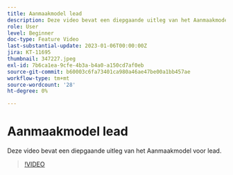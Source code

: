 ```yaml
---
title: Aanmaakmodel lead
description: Deze video bevat een diepgaande uitleg van het Aanmaakmodel voor lead.
role: User
level: Beginner
doc-type: Feature Video
last-substantial-update: 2023-01-06T00:00:00Z
jira: KT-11695
thumbnail: 347227.jpeg
exl-id: 7b6ca1ea-9cfe-4b3a-b4a0-a150cd7af0eb
source-git-commit: b60003c6fa73401ca980a46ae47be00a1bb457ae
workflow-type: tm+mt
source-wordcount: '28'
ht-degree: 0%

---
```


# Aanmaakmodel lead

Deze video bevat een diepgaande uitleg van het Aanmaakmodel voor lead.

>[!VIDEO](https://video.tv.adobe.com/v/347227/?quality=12&learn=on)
